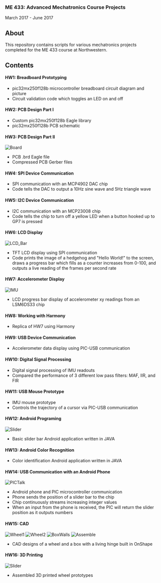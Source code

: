 ### ME 433: Advanced Mechatronics Course Projects
March 2017 - June 2017

## About
This repository contains scripts for various mechatronics projects completed for the ME 433 course at Northwestern.

## Contents
#### HW1: Breadboard Prototyping<br>
* pic32mx250f128b microcontroller breadboard circuit diagram and picture<br>
* Circuit validation code which toggles an LED on and off

#### HW2: PCB Design Part I<br>
* Custom pic32mx250f128b Eagle library
* pic32mx250f128b PCB schematic

#### HW3: PCB Design Part II<br>
![Board](https://github.com/stephanniec/stephanniec_ME433_2017/blob/master/imgs/pcb.png)
* PCB .brd Eagle file
* Compressed PCB Gerber files

#### HW4: SPI Device Communication<br>
* SPI communication with an MCP4902 DAC chip
* Code tells the DAC to output a 10Hz sine wave and 5Hz triangle wave

#### HW5: I2C Device Communication<br>
* I2C communication with an MCP23008 chip
* Code tells the chip to turn off a yellow LED when a button hooked up to GP7 is pressed

#### HW6: LCD Display<br>
![LCD_Bar](https://github.com/stephanniec/stephanniec_ME433_2017/blob/master/imgs/lcd.png)
* TFT LCD display using SPI communication
* Code prints the image of a hedgehog and "Hello World!" to the screen, draws a progress bar which fills as a counter increases from 0-100, and outputs a live reading of the frames per second rate

#### HW7: Accelerometer Display<br>
![IMU](https://github.com/stephanniec/stephanniec_ME433_2017/blob/master/imgs/imu.png)
* LCD progress bar display of accelerometer xy readings from an LSM6DS33 chip

#### HW8: Working with Harmony<br>
* Replica of HW7 using Harmony

#### HW9: USB Device Communication<br>
* Accelerometer data display using PIC-USB communication

#### HW10: Digital Signal Processing<br>
* Digital signal processing of IMU readouts
* Compared the performance of 3 different low pass filters: MAF, IIR, and FIR

#### HW11: USB Mouse Prototype<br>
* IMU mouse prototype
* Controls the trajectory of a cursor via PIC-USB communication

#### HW12: Android Programing<br>
![Slider](https://github.com/stephanniec/stephanniec_ME433_2017/blob/master/imgs/android.png)
* Basic slider bar Android application written in JAVA

#### HW13: Android Color Recognition<br>
* Color identification Android application written in JAVA

#### HW14: USB Communication with an Android Phone<br>
![PICTalk](https://github.com/stephanniec/stephanniec_ME433_2017/blob/master/imgs/android_pic.png)
* Android phone and PIC microcontroller communication
* Phone sends the position of a slider bar to the chip
* Chip continuously streams increasing integer values
* When an input from the phone is received, the PIC will return the slider position as it outputs numbers

#### HW15: CAD<br>
![Wheel1](https://github.com/stephanniec/stephanniec_ME433_2017/blob/master/imgs/wheel1_small.png)
![Wheel2](https://github.com/stephanniec/stephanniec_ME433_2017/blob/master/imgs/wheel2_small.png)
![BoxWalls](https://github.com/stephanniec/stephanniec_ME433_2017/blob/master/imgs/box_walls_small.png)
![Assemble](https://github.com/stephanniec/stephanniec_ME433_2017/blob/master/imgs/box_assembly_small.png)
* CAD designs of a wheel and a box with a living hinge built in OnShape

#### HW16: 3D Printing<br>
![Slider](https://github.com/stephanniec/stephanniec_ME433_2017/blob/master/imgs/3dwheel_small.png)
* Assembled 3D printed wheel prototypes
